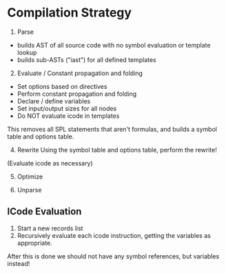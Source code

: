 Compilation Strategy
====================

1. Parse
  - builds AST of all source code with no symbol evaluation or template lookup
  - builds sub-ASTs ("iast") for all defined templates

2. Evaluate / Constant propagation and folding
  - Set options based on directives
  - Perform constant propagation and folding
  - Declare / define variables
  - Set input/output sizes for all nodes
  - Do NOT evaluate icode in templates

  This removes all SPL statements that aren't formulas, and builds a symbol
  table and options table.

4. Rewrite
  Using the symbol table and options table, perform the rewrite!

  (Evaluate icode as necessary)

5. Optimize

6. Unparse


ICode Evaluation
----------------

1. Start a new records list
2. Recursively evaluate each icode instruction, getting the variables as
   appropriate.
 
After this is done we should not have any symbol references, but variables
instead!
